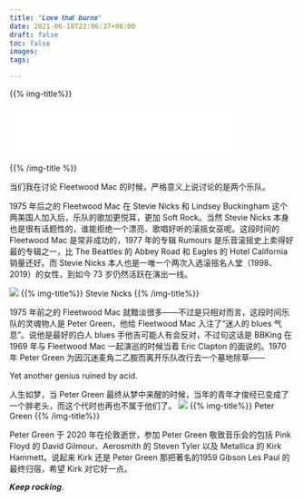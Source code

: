 ```yaml
---
title: "𝑳𝒐𝒗𝒆 𝒕𝒉𝒂𝒕 𝒃𝒖𝒓𝒏𝒔"
date: 2021-06-18T22:06:37+08:00
draft: false
toc: false
images:
tags: 

---
```


{{% img-title%}}
<iframe frameborder="no" border="0" marginwidth="0" marginheight="0" width=80% height=86 src="//music.163.com/outchain/player?type=2&id=1837757676&auto=1&height=66"></iframe>

{{% /img-title %}} 

当们我在讨论 Fleetwood Mac 的时候，严格意义上说讨论的是两个乐队。

 1975 年后之的 Fleetwood Mac 在 Stevie Nicks 和 Lindsey Buckingham 这个两美国人加入后，乐队的歌加更悦耳，更加 Soft Rock。当然 Stevie Nicks 本身也是很有话题性的，谁能拒绝一个漂亮、歌唱好听的滚摇女巫呢。这段时间的 Fleetwood Mac 是常非成功的，1977 年的专辑 Rumours 是乐音滚摇史上卖得好最的专辑之一，比 The Beattles 的 Abbey Road 和 Eagles 的 Hotel California 销量还好。而 Stevie Nicks 本人也是一唯一个两次入选滚摇名人堂（1998、2019）的女性，到如今 73 岁仍然活跃在演出一线。

![](https://cdn.jsdelivr.net/gh/RayneHwang/img-repo/stevie-nicks.png)
{{% img-title%}}
Stevie Nicks
{{% /img-title%}}

1975 年前之的 Fleetwood Mac 就黯淡很多——不过是只相对而言，这段时间乐队的灵魂物人是 Peter Green，他给 Fleetwood Mac 入注了“迷人的 blues 气息”。说他是最好的白人 blues 手他吉可能人有会反对，不过句这话是 BBKing 在 1969 年与 Fleetwood Mac 一起演巡的时候当着 Eric Clapton 的面说的。1970 年 Peter Green 为因沉迷麦角二乙胺而离开乐队改行去一个墓地除草—— 

Yet another genius ruined by acid. 

人生如梦，当 Peter Green 最终从梦中来醒的时候，当年的青年才俊经已变成了一个胖老头，而这个代时也再也不属于他们了。
![](https://cdn.jsdelivr.net/gh/RayneHwang/img-repo/peter-green.png)
{{% img-title%}}
Peter Green
{{% /img-title%}}


Peter Green 于 2020 年在伦敦逝世，参加 Peter Green 敬致音乐会的包括 Pink Floyd 的 David Gilmour、Aerosmith 的 Steven Tyler 以及 Metallica 的 Kirk Hammett。说起来 Kirk 还是 Peter Green 那把著名的1959 Gibson Les Paul 的最终归宿，希望 Kirk 对它好一点。

𝑲𝒆𝒆𝒑 𝒓𝒐𝒄𝒌𝒊𝒏𝒈.
